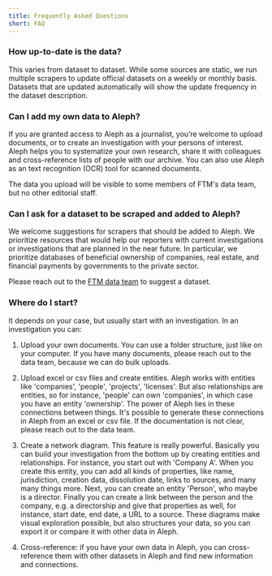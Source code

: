 ```yaml
---
title: Frequently Asked Questions
short: FAQ
---
```


### How up-to-date is the data?

This varies from dataset to dataset. While some sources are static, we run multiple scrapers to update official datasets on a weekly or monthly basis. Datasets that are updated automatically will show the update frequency in the dataset description.

### Can I add my own data to Aleph?

If you are granted access to Aleph as a journalist, you’re welcome to upload documents, or to create an investigation with your persons of interest. Aleph helps you to systematize your own research, share it with colleagues and cross-reference lists of people with our archive. You can also use Aleph as an text recognition (OCR) tool for scanned documents. 

The data you upload will be visible to some members of FTM's data team, but no other editorial staff. 

### Can I ask for a dataset to be scraped and added to Aleph?

We welcome suggestions for scrapers that should be added to Aleph. We prioritize resources that would help our reporters with current investigations or investigations that are planned in the near future. In particular, we prioritize databases of beneficial ownership of companies, real estate, and financial payments by governments to the private sector.

Please reach out to the [FTM data team](data@ftm.nl) to suggest a dataset.

### Where do I start?

It depends on your case, but usually start with an investigation. In an investigation you can:

1. Upload your own documents. You can use a folder structure, just like on your computer. If you have many documents, please reach out to the data team, because we can do bulk uploads. 

2. Upload excel or csv files and create entities. Aleph works with entities like 'companies', 'people', 'projects', 'licenses'. But also relationships are entities, so for instance, 'people' can own 'companies', in which case you have an entity 'ownership'. The power of Aleph lies in these connections between things. It's possible to generate these connections in Aleph from an excel or csv file. If the documentation is not clear, please reach out to the data team.

3. Create a network diagram. This feature is really powerful. Basically you can build your investigation from the bottom up by creating entities and relationships. For instance, you start out with 'Company A'. When you create this entity, you can add all kinds of properties, like name, jurisdiction, creation data, dissolution date, links to sources, and many many things more. Next, you can create an entity 'Person', who maybe is a director. Finally you can create a link between the person and the company, e.g. a directorship and give that properties as well, for instance, start date, end date, a URL to a source. These diagrams make visual exploration possible, but also structures your data, so you can export it or compare it with other data in Aleph.

4. Cross-reference: if you have your own data in Aleph, you can cross-reference them with other datasets in Aleph and find new information and connections. 

  
